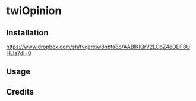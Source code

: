 # twiOpinion



## Installation
https://www.dropbox.com/sh/fvqerxiw8nbta8o/AABlKIQrV2LOoZ4eDDF8UHLIa?dl=0


## Usage


## Credits
